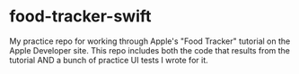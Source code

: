 # food-tracker-swift
My practice repo for working through Apple's "Food Tracker" tutorial on the Apple Developer site. This repo includes both the code that results from the tutorial AND a bunch of practice UI tests I wrote for it.
